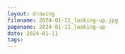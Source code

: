 ```yaml
---
layout: drawing
filename: 2024-01-11_looking-up.jpg
pagename: 2024-01-11_looking-up
date: 2024-01-11
tags:
---
```

